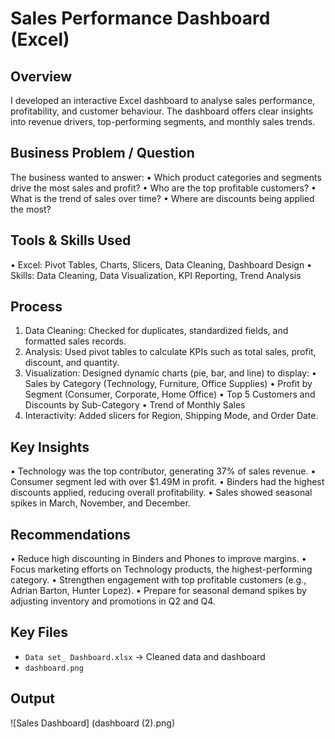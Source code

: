 # Sales Performance Dashboard (Excel)

## Overview
I developed an interactive Excel dashboard to analyse sales performance, profitability, and customer behaviour. The dashboard offers clear insights into revenue drivers, top-performing segments, and monthly sales trends.

## Business Problem / Question
The business wanted to answer:
•	Which product categories and segments drive the most sales and profit?
•	Who are the top profitable customers?
•	What is the trend of sales over time?
•	Where are discounts being applied the most?

## Tools & Skills Used
•	Excel: Pivot Tables, Charts, Slicers, Data Cleaning, Dashboard Design
•	Skills: Data Cleaning, Data Visualization, KPI Reporting, Trend Analysis

## Process
1.	Data Cleaning: Checked for duplicates, standardized fields, and formatted sales records.
2.	Analysis: Used pivot tables to calculate KPIs such as total sales, profit, discount, and quantity.
3.	Visualization: Designed dynamic charts (pie, bar, and line) to display:
•	Sales by Category (Technology, Furniture, Office Supplies)
•	Profit by Segment (Consumer, Corporate, Home Office)
•	Top 5 Customers and Discounts by Sub-Category
•	Trend of Monthly Sales
4.	Interactivity: Added slicers for Region, Shipping Mode, and Order Date.
   
## Key Insights
•	Technology was the top contributor, generating 37% of sales revenue.
•	Consumer segment led with over $1.49M in profit.
•	Binders had the highest discounts applied, reducing overall profitability.
•	Sales showed seasonal spikes in March, November, and December.

## Recommendations
•	Reduce high discounting in Binders and Phones to improve margins.
•	Focus marketing efforts on Technology products, the highest-performing category.
•	Strengthen engagement with top profitable customers (e.g., Adrian Barton, Hunter Lopez).
•	Prepare for seasonal demand spikes by adjusting inventory and promotions in Q2 and Q4.

## Key Files
- `Data set_ Dashboard.xlsx` → Cleaned data and dashboard 
- `dashboard.png`

## Output
![Sales Dashboard] (dashboard (2).png)

